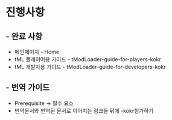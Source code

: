 # 진행사항

## - 완료 사항

* 메인페이지 - Home
* tML 플레이어용 가이드 - tModLoader-guide-for-players-kokr
* tML 개발자용 가이드 - tModLoader-guide-for-developers-kokr



## - 번역 가이드

* Prerequisite -> 필수 요소
* 번역문서와 번역된 문서로 이어지는 링크들 뒤에 -kokr첨가하기
